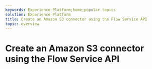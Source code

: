 ```yaml
---
keywords: Experience Platform;home;popular topics
solution: Experience Platform
title: Create an Amazon S3 connector using the Flow Service API
topic: overview
---
```


# Create an Amazon S3 connector using the Flow Service API